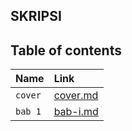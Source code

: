 ## SKRIPSI

## Table of contents

| Name    | Link                                                                  |
| :------ | :-------------------------------------------------------------------- |
| `cover` | [cover.md](https://github.com/akimabs/skripsiku/files/cover/cover.md) |
| `bab 1` | [bab-i.md](https://github.com/akimabs/skripsiku/files/cover/bab-1.md) |
